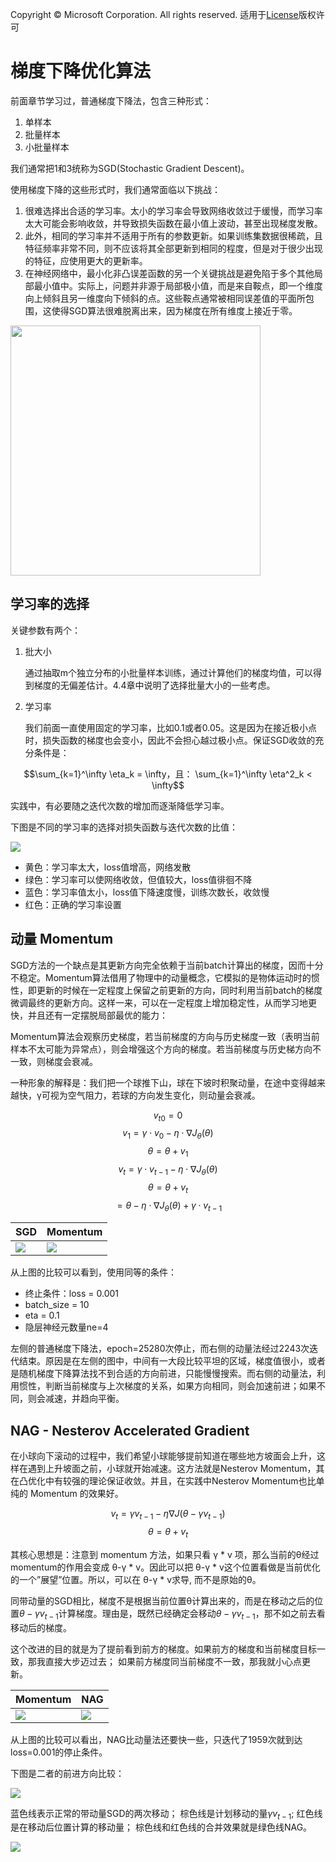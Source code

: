 Copyright © Microsoft Corporation. All rights reserved.
  适用于[License](https://github.com/Microsoft/ai-edu/blob/master/LICENSE.md)版权许可

# 梯度下降优化算法

前面章节学习过，普通梯度下降法，包含三种形式：

1. 单样本
2. 批量样本
3. 小批量样本

我们通常把1和3统称为SGD(Stochastic Gradient Descent)。

使用梯度下降的这些形式时，我们通常面临以下挑战：

1. 很难选择出合适的学习率。太小的学习率会导致网络收敛过于缓慢，而学习率太大可能会影响收敛，并导致损失函数在最小值上波动，甚至出现梯度发散。
2. 此外，相同的学习率并不适用于所有的参数更新。如果训练集数据很稀疏，且特征频率非常不同，则不应该将其全部更新到相同的程度，但是对于很少出现的特征，应使用更大的更新率。
3. 在神经网络中，最小化非凸误差函数的另一个关键挑战是避免陷于多个其他局部最小值中。实际上，问题并非源于局部极小值，而是来自鞍点，即一个维度向上倾斜且另一维度向下倾斜的点。这些鞍点通常被相同误差值的平面所包围，这使得SGD算法很难脱离出来，因为梯度在所有维度上接近于零。

<img src=".\Images\8\saddle_point.png" width="400">

## 学习率的选择


关键参数有两个：

1. 批大小
   
   通过抽取m个独立分布的小批量样本训练，通过计算他们的梯度均值，可以得到梯度的无偏差估计。4.4章中说明了选择批量大小的一些考虑。

2. 学习率
   
    我们前面一直使用固定的学习率，比如0.1或者0.05。这是因为在接近极小点时，损失函数的梯度也会变小，因此不会担心越过极小点。保证SGD收敛的充分条件是：

$$\sum_{k=1}^\infty \eta_k = \infty，且： \sum_{k=1}^\infty \eta^2_k < \infty$$ 

   
实践中，有必要随之迭代次数的增加而逐渐降低学习率。

下图是不同的学习率的选择对损失函数与迭代次数的比值：

<img src=".\Images\8\learning_rate.jpg">

- 黄色：学习率太大，loss值增高，网络发散
- 绿色：学习率可以使网络收敛，但值较大，loss值徘徊不降
- 蓝色：学习率值太小，loss值下降速度慢，训练次数长，收敛慢
- 红色：正确的学习率设置


## 动量 Momentum

SGD方法的一个缺点是其更新方向完全依赖于当前batch计算出的梯度，因而十分不稳定。Momentum算法借用了物理中的动量概念，它模拟的是物体运动时的惯性，即更新的时候在一定程度上保留之前更新的方向，同时利用当前batch的梯度微调最终的更新方向。这样一来，可以在一定程度上增加稳定性，从而学习地更快，并且还有一定摆脱局部最优的能力：

Momentum算法会观察历史梯度，若当前梯度的方向与历史梯度一致（表明当前样本不太可能为异常点），则会增强这个方向的梯度。若当前梯度与历史梯方向不一致，则梯度会衰减。

一种形象的解释是：我们把一个球推下山，球在下坡时积聚动量，在途中变得越来越快，γ可视为空气阻力，若球的方向发生变化，则动量会衰减。

$$v_{t0} = 0$$
$$v_1 = \gamma \cdot v_{0} - \eta \cdot \nabla J_{\theta}(\theta)$$
$$\theta = \theta + v_1$$
$$v_t = \gamma \cdot v_{t-1} - \eta \cdot \nabla J_{\theta}(\theta)$$
$$\theta = \theta + v_t$$
$$ = \theta - \eta \cdot \nabla J_{\theta}(\theta)+ \gamma \cdot v_{t-1}$$

|SGD|Momentum|
|---|---|
|<img src=".\Images\8\SGD.png">|<img src=".\Images\8\Momentum.png">|

从上图的比较可以看到，使用同等的条件：
- 终止条件：loss = 0.001
- batch_size = 10
- eta = 0.1
- 隐层神经元数量ne=4

左侧的普通梯度下降法，epoch=25280次停止，而右侧的动量法经过2243次迭代结束。原因是在左侧的图中，中间有一大段比较平坦的区域，梯度值很小，或者是随机梯度下降算法找不到合适的方向前进，只能慢慢搜索。而右侧的动量法，利用惯性，判断当前梯度与上次梯度的关系，如果方向相同，则会加速前进；如果不同，则会减速，并趋向平衡。

## NAG - Nesterov Accelerated Gradient

在小球向下滚动的过程中，我们希望小球能够提前知道在哪些地方坡面会上升，这样在遇到上升坡面之前，小球就开始减速。这方法就是Nesterov Momentum，其在凸优化中有较强的理论保证收敛。并且，在实践中Nesterov Momentum也比单纯的 Momentum 的效果好。

$$v_t = \gamma v_{t-1} - \eta \nabla J(\theta - \gamma v_{t-1})$$
$$\theta = \theta + v_t$$

其核心思想是：注意到 momentum 方法，如果只看 γ * v 项，那么当前的θ经过momentum的作用会变成 θ-γ * v。因此可以把 θ-γ * v这个位置看做是当前优化的一个”展望”位置。所以，可以在 θ-γ * v求导, 而不是原始的θ。

同带动量的SGD相比，梯度不是根据当前位置θ计算出来的，而是在移动之后的位置$\theta - \gamma v_{t-1}$计算梯度。理由是，既然已经确定会移动$\theta - \gamma v_{t-1}$，那不如之前去看移动后的梯度。

这个改进的目的就是为了提前看到前方的梯度。如果前方的梯度和当前梯度目标一致，那我直接大步迈过去； 如果前方梯度同当前梯度不一致，那我就小心点更新。

|Momentum|NAG|
|---|---|
|<img src=".\Images\8\Momentum.png">|<img src=".\Images\8\NAG.png">|

从上图的比较可以看出，NAG比动量法还要快一些，只迭代了1959次就到达loss=0.001的停止条件。

下图是二者的前进方向比较：

<img src=".\Images\8\NesterovMomentum.jpg">

蓝色线表示正常的带动量SGD的两次移动； 棕色线是计划移动的量$\gamma v_{t-1}$; 红色线是在移动后位置计算的移动量； 棕色线和红色线的合并效果就是绿色线NAG。

<img src=".\Images\8\sgd_m_nag.png">
